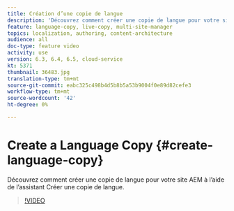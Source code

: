 ```yaml
---
title: Création d’une copie de langue
description: 'Découvrez comment créer une copie de langue pour votre site AEM à l’aide de l’assistant Créer une copie de langue.  '
feature: language-copy, live-copy, multi-site-manager
topics: localization, authoring, content-architecture
audience: all
doc-type: feature video
activity: use
version: 6.3, 6.4, 6.5, cloud-service
kt: 5371
thumbnail: 36483.jpg
translation-type: tm+mt
source-git-commit: eabc325c498b4d5b8b5a53b9004f0e89d82cefe3
workflow-type: tm+mt
source-wordcount: '42'
ht-degree: 0%

---
```



# Create a Language Copy {#create-language-copy}

Découvrez comment créer une copie de langue pour votre site AEM à l’aide de l’assistant Créer une copie de langue.

>[!VIDEO](https://video.tv.adobe.com/v/36483?quality=12&learn=on)
